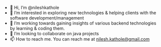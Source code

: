 - 👋 Hi, I’m @nileshkathole
- 👀 I’m interested in exploring new technologies & helping clients with the software development/management
- 🌱 I’m working towards gaining insights of various backend technologies by learning & coding them.
- 💞️ I’m looking to collaborate on java projects
- 📫 How to reach me. You can reach me at nilesh.kathole@gmail.com

<!---
npkathole/npkathole is a ✨ special ✨ repository because its `README.md` (this file) appears on your GitHub profile.
You can click the Preview link to take a look at your changes.
--->
